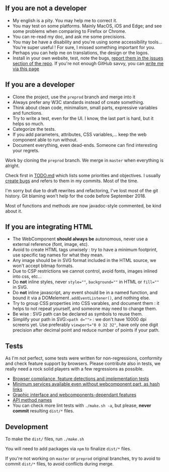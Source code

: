 If you are not a developer
--------------------------

- My english is a pity. You may help me to correct it.
- You may test on some platforms. Mainly MacOS, iOS and Edge; and see some problems when comparing to Firefox or Chrome.
- You can re-read my doc, and ask me some precisions.
- You may be have a disability and you're using some accessibility tools… You're super useful ! For sure, I missed something important for you.
- Perhaps you can help me on translations, the design or the logos.
- Install in your own website, test, note the bugs, [report them in the issues section of the repo](https://github.com/dascritch/cpu-audio/issues). If you're not enough GitHub savvy, you can [write me via this page](https://cpu.dascritch.net/pages/CPU-Audio-Player)


If you are a developer
----------------------

- Clone the project, use the `preprod` branch and merge into it
- Always prefer any W3C standards instead of create something.
- Think about clean code, minimalism, small parts, expressive variables and functions.
- Try to write a test, even for the UI. I know, the last part is hard, but it helps so much.
- Categorize the tests.
- If you add parameters, attributes, CSS variables,… keep the web component able to run without.
- Document everything, even dead-ends. Someone can find interesting your regrets.

Work by cloning the `preprod` branch. We merge in `master` when everything is alright.

Check first in [TODO.md](TODO.md) which lists some priorities and objectives. I usually [create bugs](https://github.com/dascritch/cpu-audio/issues) and refers to them in my commits. Most of the time.

I'm sorry but due to draft rewrites and refactoring, I've lost most of the git history. Git blaming won't help for the code before September 2018.

Most of functions and methods are now javadoc-style commented, be kind about it.


If you are integrating HTML
---------------------------

 - The WebComponent **should always be** autonomous, never use a external reference (font, image, etc).
 - Avoid to create HTML tags unwisely : try to have a minimum footprint, use specific tag names for what they mean.
 - Any image should be in SVG format included in the HTML source, we won't accept bitmap formats.
 - Due to CSP restrictions we cannot control, avoid fonts, images inlined into css, etc… 
 - Do **not** inline styles, never `style=""`, `background=""` in HTML or `fill=""` in SVG.
 - Do **not** inline javascript, any event should be in a named function, and bound it via a DOMelement`.addEventListener()`, and nothing else.
 - Try to group CSS properties into CSS varables, and document them : it helps to not repeat yourself, and someone may need to change them.
 - Be wise : SVG path can be declared as symbols to reuse them.
 - Simplify your path in SVG:`<path d="">` : we don't have 10000 dpi screens yet. Use preferably `viewport="0 0 32 32"`, have only one digit precision after decimal point and reduce number of points if your path.


Tests
-----

As I'm not perfect, some tests were written for non-regressions, conformity and check feature support by browsers. Please contribute also in tests, we really need a rock solid players with a few regressions as possible.

 - [Browser compliance, feature detections and implementation tests](./tests/tests-browser.html)
 - [Minimum services available even without webcomponent part, as hash links](./tests/tests-minimal.html)
 - [Graphic interface and webcomponents-dependant features](./tests/tests-interface.html)
 - [API method names](./tests/tests-api.html)
 - You can check more lint tests with `./make.sh -a`, but please, **never commit** resulting `dist/*` files.


Development
-----------

To make the `dist/` files, run `./make.sh`

You will need to add packages via `npm` to finalize `dist/*` files.

If you're not working on `master` or `preprod` original branches, try to avoid to commit `dist/*` files, to avoid conflicts during merge.


<!-- {% include footer.html %} -->
